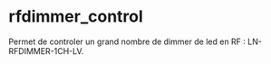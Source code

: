 rfdimmer_control
================

Permet de controler un grand nombre de dimmer de led en RF : LN-RFDIMMER-1CH-LV. 
